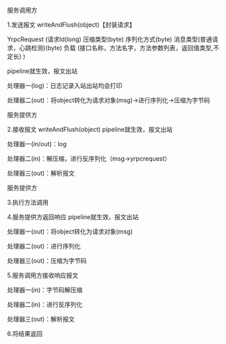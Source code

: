 服务调用方

1.发送报文 writeAndFlush(object)【封装请求】


YrpcRequest (请求Id(long) 压缩类型(byte) 序列化方式(byte) 消息类型(普通请求，心跳检测)(byte) 负载 (接口名称，方法名字，方法参数列表，返回值类型,不定长) )


pipeline就生效，报文出站

处理器一(log)：日志记录入站出站均会打印

处理器二(out)：将object转化为请求对象(msg)->进行序列化->压缩为字节码




服务提供方

2.接收报文 writeAndFlush(object)
pipeline就生效，报文出站

处理器一(in/out)：log

处理器二(in)：解压缩，进行反序列化（msg->yrpcrequest）

处理器三(out)：解析报文

服务提供方

3.执行方法调用

4.服务提供方返回响应
pipeline就生效，报文出站

处理器一(out)：将object转化为请求对象(msg)

处理器二(out)：进行序列化

处理器三(out)：压缩为字节码

5.服务调用方接收响应报文

处理器一(in)：字节码解压缩

处理器二(in)：进行反序列化

处理器三(out)：解析报文

6.将结果返回
